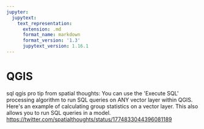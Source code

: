 ```yaml
---
jupyter:
  jupytext:
    text_representation:
      extension: .md
      format_name: markdown
      format_version: '1.3'
      jupytext_version: 1.16.1
---
```


# QGIS


sql qgis pro tip from spatial thoughts: You can use the 'Execute SQL' processing algorithm to run SQL queries on ANY vector layer within QGIS. Here's an example of calculating group statistics on a vector layer. This also allows you to run SQL queries in a model. https://twitter.com/spatialthoughts/status/1774833044396081189
